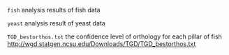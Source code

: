 `fish` analysis results of fish data

`yeast` analysis result of yeast data

`TGD_bestorthos.txt` the confidence level of orthology for each pillar of fish http://wgd.statgen.ncsu.edu/Downloads/TGD/TGD_bestorthos.txt
